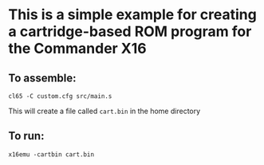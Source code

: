 # This is a simple example for creating a cartridge-based ROM program for the Commander X16

## To assemble:

```
cl65 -C custom.cfg src/main.s
```

This will create a file called `cart.bin` in the home directory


## To run:

```
x16emu -cartbin cart.bin
```
